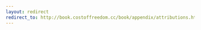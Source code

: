 ```yaml
---
layout: redirect
redirect_to: http://book.costoffreedom.cc/book/appendix/attributions.html#adam-hyde
---
```

